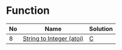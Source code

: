 # Function
| No | Name | Solution |
| -- | -- | -- |
8 | [String to Integer (atoi)](https://leetcode.cn/problems/String-to-Integer-(atoi)) | [C](../.././solutions/functions/String%20to%20Integer%20(atoi)/func.c)

